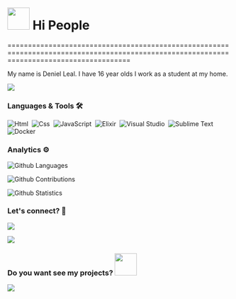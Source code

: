 
<h1><img src="https://cdn.betterttv.net/emote/5b5217dd379b93298eb05e13/3x" width="50"/> Hi People</h1>
==========================================================================================================================================


My name is Deniel Leal. I have 16 year olds I work as a student at my home.

![](http://estruyf-github.azurewebsites.net/api/VisitorHit?user=deniel-leal&repo=deniel-leal&countColorcountColor)

### Languages & Tools 🛠  
![Html](https://img.shields.io/badge/-Html-05122A?style=flat&color=green)&nbsp;
![Css](https://img.shields.io/badge/-Css-05122A?style=flat&color=green)&nbsp;
![JavaScript](https://img.shields.io/badge/-JavaScript-05122A?style=flat&color=green)&nbsp;
![Elixir](https://img.shields.io/badge/-Elixir-06122A?style=flat&color=green)&nbsp;
![Visual Studio](https://img.shields.io/badge/-VisualStudio-05122A?style=flat&color=gray)&nbsp;
![Sublime Text](https://img.shields.io/badge/-SublimeText-05122A?style=flat&color=gray)&nbsp;  
![Docker](https://img.shields.io/badge/-Docker-06122A?style=flat&color=blue)&nbsp;  


### Analytics ⚙️

![Github Languages](https://github-readme-stats.vercel.app/api/top-langs/?username=denielleal&layout=compact&count_private=true)

![Github Contributions](https://github-readme-streak-stats.herokuapp.com/?user=denielleal&hide_border=true)

![Github Statistics](https://github-readme-stats.vercel.app/api/?username=denielleal&count_private=true&show_icons=true)

### Let's connect? 🤝

<p align="left">

<a href="https://twitter.com/oWumb"><img src="https://img.shields.io/badge/-Twitter-%231DA1F2?style=flat&logo=twitter&logoColor=white"/></a>

<a href="https://www.instagram.com/deniel.brandao/"><img src="https://img.shields.io/badge/-Instagram-E4405F?style=flat&logo=instagram&logoColor=white"/></a>

</p>

### Do you want see my projects? <img src="https://cdn.betterttv.net/emote/5de3bdeb60bd0702dc511397/3x" width="50"/>

<a href="https://parallax-effect.denielleal.repl.co/"><img src="https://img.shields.io/badge/-github-05122A?style=flat&color=gray)&nbsp"/></a>
